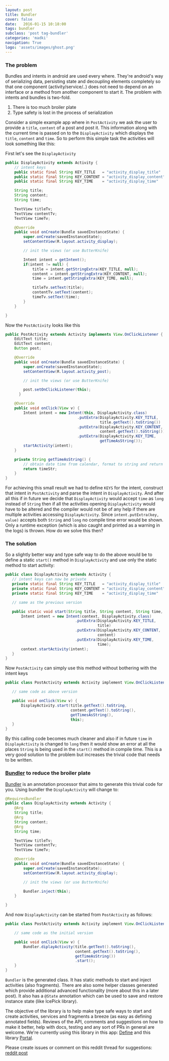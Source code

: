 ```yaml
---
layout: post
title: Bundler
cover: false
date:   2016-01-15 10:18:00
tags: bundler
subclass: 'post tag-bundler'
categories: 'madki'
navigation: True
logo: 'assets/images/ghost.png'
---
```


### The problem
Bundles and intents in android are used every where. They're android's way of serializing data,
persisting state and decoupling elements completely so that one component (activity/service/..)
does not need to depend on an interface or a method from another component to start it. The problem
with intents and bundles is two-fold.
1. There is too much broiler plate
2. Type safety is lost in the process of serialization

Consider a simple example app where in `PostActivity` we ask the user to provide a `title`,
`content` of a post and post it. This information along with the current time is passed on
to the `DisplayActivity` which displays the `title`, `content` and `time`. So to perform this
simple task the activities will look something like this:

First let's see the `DisplayActivity`

```java
public DisplayActivity extends Activity {
    // intent keys
    public static final String KEY_TITLE   = "activity_display_title"
    public static final String KEY_CONTENT = "activity_display_content"
    public static final String KEY_TIME    = "activity_display_time"

    String title;
    String content;
    String time;

    TextView titleTv;
    TextView contentTv;
    TextView timeTv;

    @Override
    public void onCreate(Bundle savedInstanceState) {
        super.onCreate(savedInstanceState);
        setContentView(R.layout.activity_display);

        // init the views (or use ButterKnife)

        Intent intent = getIntent();
        if(intent != null) {
            title = intent.getStringExtra(KEY_TITLE, null);
            content = intent.getStringExtra(KEY_CONTENT, null);
            time = intent.getStringExtra(KEY_TIME, null);

            titleTv.setText(title);
            contentTv.setText(content);
            timeTv.setText(time);
        }
    }

}
```

Now the `PostActivity` looks like this

```java
public PostActivity extends Activity implements View.OnClickListener {
    EditText title;
    EditText content;
    Button post;

    @Override
    public void onCreate(Bundle savedInstanceState) {
        super.onCreate(savedInstanceState);
        setContentView(R.layout.activity_post);

        // init the views (or use ButterKnife)

        post.setOnClickListener(this);
      }

    @Override
    public void onClick(View v) {
        Intent intent = new Intent(this, DisplayActivity.class)
                                .putExtra(DisplayActivity.KEY_TITLE,
                                          title.getText().toString())
                                .putExtra(DisplayActivity.KEY_CONTENT,
                                          content.getText().toString())
                                .putExtra(DisplayActivity.KEY_TIME,
                                          getTimeAsString());
        startActivity(intent);
    }

    private String getTimeAsString() {
        // obtain date time from calendar, format to string and return time
        return timeStr;
    }
}
```

For achieving this small result we had to define `KEYS` for the intent, construct that intent
in `PostActivity` and parse the intent in `DisplayActivity`. And after all this if in future
we decide that `DisplayActivity` would accept `time` as `long` instead of `String` then if
all the activities opening `DisplayActivity` would have to be altered and the compiler would
not be of any help if there are multiple activities accessing `DisplayActivity`. Since
`intent.putExtra(key, value)` accepts both `String` and `long` no compile time error would be
 shown. Only a runtime exception (which is also caught and printed as a warning in the logs) is
 thrown. How do we solve this then?

### The solution
 So a slightly better way and type safe way to do the above would be to define a static `start()`
 method in `DisplayActivity` and use only the static method to start activity:

 ```java
 public class DisplayActivity extends Activity {
    // intent keys can now be private
    private static final String KEY_TITLE   = "activity_display_title"
    private static final String KEY_CONTENT = "activity_display_content"
    private static final String KEY_TIME    = "activity_display_time"

    // same as the previous version

    public static void start(String title, String content, String time, Context context) {
        Intent intent = new Intent(context, DisplayActivity.class)
                                .putExtra(DisplayActivity.KEY_TITLE,
                                          title)
                                .putExtra(DisplayActivity.KEY_CONTENT,
                                          content)
                                .putExtra(DisplayActivity.KEY_TIME,
                                          time);
        context.startActivity(intent);
    }
 }
 ```

 Now `PostActivity` can simply use this method without bothering with the intent keys

 ```java
 public class PostActivity extends Activity implement View.OnClickListener {

    // same code as above version

    public void onClick(View v) {
        DisplayActivity.start(title.getText().toString,
                              content.getText().toString(),
                              getTimesAsString(),
                              this);
    }
 }
 ```

 By this calling code becomes much cleaner and also if in future `time` in `DisplayActivity` is changed
 to `long` then it would show an error at all the places `String` is being used in the `start()` method
 in compile time. This is a very good solution to the problem but increases the trivial code that needs
 to be written.

### [Bundler](https://github.com/workarounds/bundler) to reduce the broiler plate

[Bundler](https://github.com/workarounds/bundler) is an annotation processor that aims to generate
this trivial code for you. Using bundler the `DisplayActivity` will change to:

```java
@RequiresBundler
public class DisplayActivity extends Activity {
    @Arg
    String title;
    @Arg
    String content;
    @Arg
    String time;

    TextView titleTv;
    TextView contentTv;
    TextView timeTv;

    @Override
    public void onCreate(Bundle savedInstanceState) {
        super.onCreate(savedInstanceState);
        setContentView(R.layout.activity_display);

        // init the views (or use ButterKnife)

        Bundler.inject(this);
    }

}
```

And now `DisplayActivity` can be started from `PostActivity` as follows:

```java
public class PostActivity extends Activity implement View.OnClickListener {

    // same code as the initial version

    public void onClick(View v) {
        Bundler.diplayActivity(title.getText().toString(),
                               content.getText().toString(),
                               getTimeAsString())
                               .start();
    }
}
```

`Bundler` is the generated class. It has static methods to start and inject activities (also fragments).
There are also some helper classes generated which provide additional advanced functionality (more about
this in a later post). It also has a `@State` annotation which can be used to save and restore instance
state (like IcePick library).

The objective of the library is to help make type safe ways to start and create activities, services and
fragments a breeze (as easy as defining annotated fields). Reviews of the API, comments and suggestions on
how to make it better, help with docs, testing and any sort of PRs in general are welcome. We're currently
using this library in this app:
[Define](https://play.google.com/apps/publish/?dev_acc=04786613567846403539#MarketListingPlace:p=in.workarounds.define)
and this library [Portal](https://github.com/workarounds/portal).

Please create issues or comment on this reddit thread for suggestions:
[reddit post]()